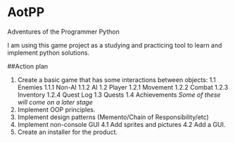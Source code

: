 # AotPP
Adventures of the Programmer Python

I am using this game project as a studying and practicing tool to learn and implement python solutions.

##Action plan

1. Create a basic game that has some interactions between objects:
1.1 Enemies
1.1.1 Non-AI
1.1.2 AI
1.2 Player
1.2.1 Movement
1.2.2 Combat
1.2.3 Inventory
1.2.4 Quest Log
1.3 Quests
1.4 Achievements
*Some of these will come on a later stage*
2. Implement OOP principles.
3. Implement design patterns (Memento/Chain of Responsibility/etc)
4. Implement non-console GUI
4.1 Add sprites and pictures
4.2 Add a GUI.
5. Create an installer for the product.

